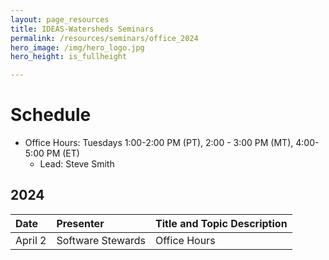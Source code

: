 ```yaml
---
layout: page_resources
title: IDEAS-Watersheds Seminars
permalink: /resources/seminars/office_2024
hero_image: /img/hero_logo.jpg
hero_height: is_fullheight

---
```


# Schedule
* Office Hours: Tuesdays 1:00-2:00 PM (PT), 2:00 - 3:00 PM (MT), 4:00-5:00 PM (ET)
  - Lead:  Steve Smith

## 2024

| Date        |  Presenter                             | Title and Topic Description                    |
|:------------|:---------------------------------------|:-----------------------------------------------|
| April 2 | Software Stewards | Office Hours |